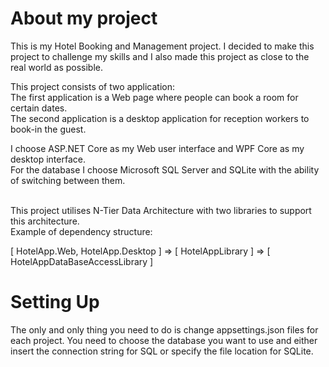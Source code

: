 # About my project 
This is my Hotel Booking and Management project. I decided to make this project to challenge my skills and I also made this project as close to the real world as possible.

This project consists of two application:   
The first application is a Web page where people can book a room for certain dates.  
The second application is a desktop application for reception workers to book-in the guest.    

I choose ASP.NET Core as my Web user interface and WPF Core as my desktop interface.  
For the database I choose Microsoft SQL Server and SQLite with the ability of switching between them.  

</br>
This project utilises N-Tier Data Architecture with two libraries to support this architecture. 
</br>
Example of dependency structure: 


[ HotelApp.Web, HotelApp.Desktop ] => [ HotelAppLibrary ] => [ HotelAppDataBaseAccessLibrary  ]
 
# Setting Up

The only and only thing you need to do is change appsettings.json files for each project.
You need to choose the database you want to use and either insert the connection string for SQL or specify the file location for SQLite.  


